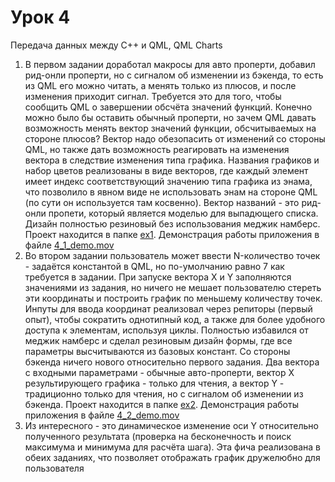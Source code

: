 # Урок 4
Передача данных между C++ и QML, QML Charts

1. В первом задании доработал макросы для авто проперти, добавил рид-онли проперти, но с сигналом об изменении из бэкенда, то есть из QML его можно читать, а менять только из плюсов, и после изменения приходит сигнал. Требуется это для того, чтобы сообщить QML о завершении обсчёта значений функций. Конечно можно было бы оставить обычный проперти, но зачем QML давать возможность менять вектор значений функции, обсчитываемых на стороне плюсов? Вектор надо обезопасить от изменений со стороны QML, но также дать возможность реагировать на изменения вектора в следствие изменения типа графика. Названия графиков и набор цветов реализованы в виде векторов, где каждый элемент имеет индекс соответствующий значению типа графика из энама, что позволило в явном виде не использовать энам на стороне QML (по сути он используется там косвенно). Вектор названий - это рид-онли пропети, который является моделью для выпадющего списка. Дизайн полностью резиновый без использования меджик намберс. Проект находится в папке [ex1](https://github.com/bazyak/qml/tree/qml04/qml04/ex1). Демонстрация работы приложения в файле [4_1_demo.mov]()  
2. Во втором задании пользователь может ввести N-количество точек - задаётся константой в QML, но по-умолчанию равно 7 как требуется в задании. При запуске вектора X и Y заполняются значениями из задания, но ничего не мешает пользователю стереть эти координаты и построить график по меньшему количеству точек. Инпуты для ввода координат реализовал через репиторы (первый опыт), чтобы сократить однотипный код, а также для более удобного доступа к элементам, используя циклы. Полностью избавился от меджик намберс и сделал резиновым дизайн формы, где все параметры высчитываются из базовых констант. Со стороны бэкенда ничего нового относительно первого задания. Два вектора с входными параметрами - обычные авто-проперти, вектор Х результирующего графика - только для чтения, а вектор Y - традиционно только для чтения, но с сигналом об изменении из бэкенда. Проект находится в папке [ex2](https://github.com/bazyak/qml/tree/qml04/qml04/ex2). Демонстрация работы приложения в файле [4_2_demo.mov]()  
3. Из интересного - это динамическое изменение оси Y относительно полученного результата (проверка на бесконечность и поиск максимума и минимума для расчёта шага). Эта фича реализована в обеих заданиях, что позволяет отображать график дружелюбно для пользователя
